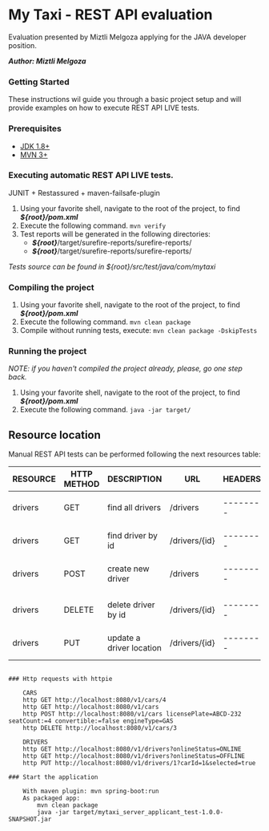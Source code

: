# My Taxi - REST API evaluation

Evaluation presented by Miztli Melgoza applying for the JAVA developer position.

***Author: Miztli Melgoza***

### Getting Started

These instructions wil guide you through a basic project setup and will provide examples on how to execute REST API LIVE tests.

### Prerequisites

- [JDK 1.8+](https://www.oracle.com/technetwork/java/javase/downloads/java-archive-javase8-2177648.html)
- [MVN 3+](https://maven.apache.org/download.cgi)

### Executing automatic REST API LIVE tests.
JUNIT + Restassured + maven-failsafe-plugin

1. Using your favorite shell, navigate to the root of the project, to find ***${root}/pom.xml*** 
2. Execute the following command. `mvn verify`
3. Test reports will be generated in the following directories:
    - ***${root}***/target/surefire-reports/surefire-reports/
    - ***${root}***/target/surefire-reports/surefire-reports/

*Tests source can be found in ${root}/src/test/java/com/mytaxi*

### Compiling the project
1. Using your favorite shell, navigate to the root of the project, to find ***${root}/pom.xml*** 
2. Execute the following command. `mvn clean package`
3. Compile without running tests, execute:  `mvn clean package -DskipTests`
### Running the project
*NOTE: if you haven't compiled the project already, please, go one step back.*
1. Using your favorite shell, navigate to the root of the project, to find ***${root}/pom.xml*** 
2. Execute the following command. `java -jar target/`

## Resource location
Manual REST API tests can be performed following the next resources table:

| RESOURCE    | HTTP METHOD | DESCRIPTION              | URL          |  HEADERS |  QUERY PARAMS | BODY   | SUCCESS      | FAILURE             |
| ----------- | ----------- | ------------------------ | -----------  | -------- | ------------- | -------| ------------ | ------------------- |
| drivers     | GET         | find all drivers         | /drivers     | -------- | ------------- | ------ | HTTP.OK(200) | HTTP.NOT_FOUND(404) |
| drivers     | GET         | find driver by id        | /drivers/{id}| -------- | ------------- | ------ | HTTP.OK(200) | HTTP.NOT_FOUND(404) |
| drivers     | POST        | create new driver        | /drivers     | -------- | ------------- | {"username":"Miztli Melgoza", "password":"abcd1234"} | HTTP.CREATED(201) | HTTP.CONFLICT(409) |
|             |             |                          |              |          |               |        |              |                     |
| drivers     | DELETE      | delete driver by id      | /drivers/{id}| -------- | ------------- | ------ | HTTP.NO_CONTENT(204) | HTTP.NOT_FOUND(404) |
| drivers     | PUT         | update a driver location | /drivers/{id}| -------- | ------------- | ------ | HTTP.NO_CONTENT(204) | HTTP.NOT_FOUND(404) |


```

### Http requests with httpie

    CARS
    http GET http://localhost:8080/v1/cars/4
    http GET http://localhost:8080/v1/cars
    http POST http://localhost:8080/v1/cars licensePlate=ABCD-232 seatCount:=4 convertible:=false engineType=GAS
    http DELETE http://localhost:8080/v1/cars/3

    DRIVERS
    http GET http://localhost:8080/v1/drivers?onlineStatus=ONLINE
    http GET http://localhost:8080/v1/drivers?onlineStatus=OFFLINE
    http PUT http://localhost:8080/v1/drivers/1?carId=1&selected=true

### Start the application

    With maven plugin: mvn spring-boot:run
    As packaged app: 
        mvn clean package
        java -jar target/mytaxi_server_applicant_test-1.0.0-SNAPSHOT.jar